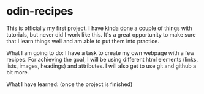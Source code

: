 # odin-recipes

This is officially my first project. I have kinda done a couple of things with tutorials, but never did I work like this. It's a great opportunity to make sure that I learn things well and am able to put them into practice.

What I am going to do:
I have a task to create my own webpage with a few recipes. For achieving the goal, I will be using different html elements (links, lists, images, headings) and attributes. I will also get to use git and github a bit more. 

What I have learned: (once the project is finished)